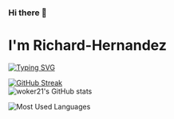 ### Hi there 👋
# I'm Richard-Hernandez
<!--
**woker21/woker21** is a ✨ _special_ ✨ repository because its `README.md` (this file) appears on your GitHub profile.

Here are some ideas to get you started:

- 🔭 I’m currently working on ...
- 🌱 I’m currently learning ...
- 👯 I’m looking to collaborate on ...
- 🤔 I’m looking for help with ...
- 💬 Ask me about ...
- 📫 How to reach me: ...
- 😄 Pronouns: ...
- ⚡ Fun fact: ...
-->


[![Typing SVG](https://readme-typing-svg.demolab.com?font=Fira+Code&pause=1000&color=FFFFFF&background=FF000000&random=false&width=435&lines=Hello+there+%F0%9F%91%8B)](https://git.io/typing-svg)


[![GitHub Streak](https://streak-stats.demolab.com?user=woker21&theme=synthwave&hide_border=true)](https://git.io/streak-stats)
<br/>
![woker21's GitHub stats](https://github-readme-stats.vercel.app/api?username=woker21&show_icons=true&theme=synthwave)
<br/>

![Most Used Languages](https://github-readme-stats.vercel.app/api/top-langs/?username=woker21&layout=compact&theme=synthwave)
